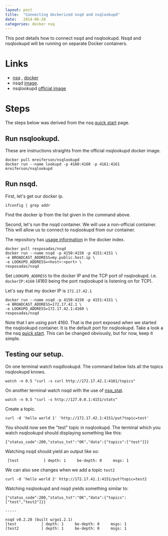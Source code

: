 ```yaml
---
layout: post                                                                                                                  
title:  "Connecting dockerized nsqd and nsqlookupd"
date:   2014-06-28
categories: docker nsq
---
```


This post details how to connect nsqd and nsqlookupd.  Nsqd and nsqlookupd will be running on separate
Docker containers.

# Links

* [nsq](http://nsq.io/) , [docker](http://www.docker.com/)
* nsqd [image](https://registry.hub.docker.com/u/rexposadas/nsqd/). 
* nsqlookupd [official image](https://registry.hub.docker.com/u/mreiferson/nsqlookupd/)


# Steps

The steps below was derived from the nsq [quick start](http://nsq.io/overview/quick_start.html) page.


## Run nsqlookupd.  

These are instructions straights from the official nsqlookupd docker image. 

	docker pull mreiferson/nsqlookupd	
	docker run --name lookupd -p 4160:4160 -p 4161:4161 mreiferson/nsqlookupd

## Run nsqd. 

First, let's get our docker ip. 

	ifconfig | grep addr

Find the docker ip from the list given in the command above. 

Second, let's run the nsqd container.  We will use a non-official container. This will allow us to connect to nsqlookupd from our container. 

The repository has [usage information](https://registry.hub.docker.com/u/rexposadas/nsqd/) in the docker index. 

	docker pull rexposadas/nsqd
	docker run --name nsqd -p 4150:4150 -p 4151:4151 \ 
	-e BROADCAST_ADDRESS=my.public.host.ip \
	-e LOOKUPD_ADDRESS=<host>:<port> \
	rexposadas/nsqd

Set `LOOKUPD_ADDRESS` to the docker IP and the TCP port of nsqlookupd. i.e. `dockerIP:4160` (4160 being the port nsqlookupd is listening on for TCP). 


Let's say that my docker IP is `172.17.42.1` 

	docker run --name nsqd -p 4150:4150 -p 4151:4151 \
	-e BROADCAST_ADDRESS=172.17.42.1 \
	-e LOOKUPD_ADDRESS=172.17.42.1:4160 \ 
	rexposadas/nsqd

Note that I am using port 4160. That is the port exposed when we started the nsqlookupd container.  It is the default port for nsqlookupd. Take a look a the nsq [quick start](http://nsq.io/overview/quick_start.html). This can be changed obviously, but for now, keep it simple.


## Testing our setup. 

On one terminal watch nsqdlookupd. The command below lists all the topics nsqlookupd knows.

	watch -n 0.5 "curl -s curl http://172.17.42.1:4161/topics"

On another terminal watch nsqd with the use of [nsq_stat](http://nsq.io/components/utilities.html).

	watch -n 0.5 "curl -s http://127.0.0.1:4151/stats"

Create a topic.
	
    curl -d 'hello world 1' 'http://172.17.42.1:4151/put?topic=test'
 

You should now see the "test" topic in nsqlookupd. The terminal which you watch nsqlookupd should displaying something like this: 

	{"status_code":200,"status_txt":"OK","data":{"topics":["test"]}}

Watching nsqd should yield an output like so: 

	 [test           ] depth: 1     be-depth: 0     msgs: 1     

We can also see changes when we add a topic `test2`

	curl -d 'hello world 2' http://172.17.42.1:4151/put?topic=test2


Watching nsqlookupd and nsqd yields something similar to: 

	{"status_code":200,"status_txt":"OK","data":{"topics":["test","test2"]}}

	-----

	nsqd v0.2.28 (built w/go1.2.1)
	[test           ] depth: 1     be-depth: 0     msgs: 1       
	[test2          ] depth: 1     be-depth: 0     msgs: 1       
